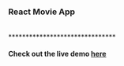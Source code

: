 <h3>React Movie App</h3>
<br/>
*******************************
<br/>
<br/>
<b>Check out the live demo <a href="https://the-reel.herokuapp.com/" >here</a></b>
